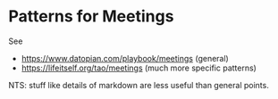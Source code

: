 # Patterns for Meetings

See

- https://www.datopian.com/playbook/meetings (general)
- https://lifeitself.org/tao/meetings (much more specific patterns)

NTS: stuff like details of markdown are less useful than general points.
